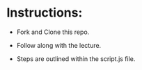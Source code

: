 # Instructions:

- Fork and Clone this repo.

- Follow along with the lecture.

- Steps are outlined within the script.js file.